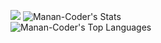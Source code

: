 ![](https://komarev.com/ghpvc/?username=Manan-Coder)
![Manan-Coder's Stats](https://github-readme-stats.vercel.app/api?username=Manan-Coder&theme=dark&show_icons=true&hide_border=true&count_private=true) <br>
![Manan-Coder's Top Languages](https://github-readme-stats.vercel.app/api/top-langs/?username=Manan-Coder&theme=dark&show_icons=true&hide_border=true&layout=compact)
